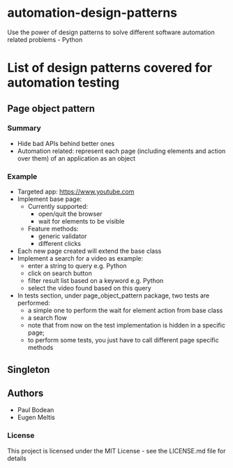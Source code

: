 # automation-design-patterns
Use the power of design patterns to solve different software automation related problems - Python

# List of design patterns covered for automation testing

## Page object pattern
### Summary
* Hide bad APIs behind better ones
* Automation related: represent each page (including elements and action over them) of an application as an object
 
### Example
* Targeted app: https://www.youtube.com
* Implement base page:
    * Currently supported:
        * open/quit the browser
        * wait for elements to be visible
    * Feature methods:
        * generic validator
        * different clicks
* Each new page created will extend the base class
* Implement a search for a video as example:
    * enter a string to query e.g. Python
    * click on search button
    * filter result list based on a keyword e.g. Python
    * select the video found based on this query
* In tests section, under page_object_pattern package, two tests are performed:
    * a simple one to perform the wait for element action from base class
    * a search flow
    * note that from now on the test implementation is hidden in a specific page; 
    * to perform some tests, you just have to call different page specific methods        

## Singleton 

## Authors
* Paul Bodean
* Eugen Meltis

### License

This project is licensed under the MIT License - see the LICENSE.md file for details